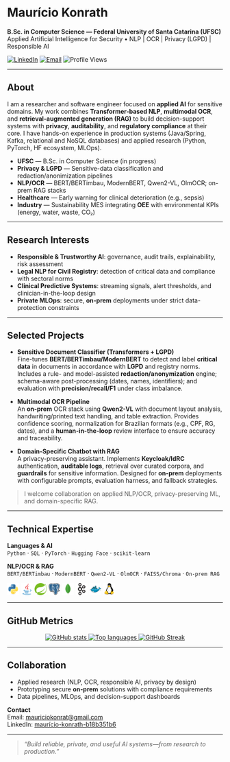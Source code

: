 # Maurício Konrath

**B.Sc. in Computer Science — Federal University of Santa Catarina (UFSC)**  
Applied Artificial Intelligence for Security • NLP | OCR | Privacy (LGPD) | Responsible AI

[![LinkedIn](https://img.shields.io/badge/LinkedIn-mauriciokonrath-%230077B5?style=flat&logo=linkedin)](https://www.linkedin.com/in/maurício-konrath-b18b351b6)
[![Email](https://img.shields.io/badge/Email-mauriciokonrat%40gmail.com-%23333?style=flat&logo=gmail)](mailto:mauriciokonrat@gmail.com)
![Profile Views](https://komarev.com/ghpvc/?username=mauriciokonrath&style=flat)

---

## About

I am a researcher and software engineer focused on **applied AI** for sensitive domains. My work combines **Transformer-based NLP**, **multimodal OCR**, and **retrieval-augmented generation (RAG)** to build decision-support systems with **privacy**, **auditability**, and **regulatory compliance** at their core. I have hands-on experience in production systems (Java/Spring, Kafka, relational and NoSQL databases) and applied research (Python, PyTorch, HF ecosystem, MLOps).

- **UFSC** — B.Sc. in Computer Science (in progress)  
- **Privacy & LGPD** — Sensitive-data classification and redaction/anonimization pipelines  
- **NLP/OCR** — BERT/BERTimbau, ModernBERT, Qwen2-VL, OlmOCR; on-prem RAG stacks  
- **Healthcare** — Early warning for clinical deterioration (e.g., sepsis)  
- **Industry** — Sustainability MES integrating **OEE** with environmental KPIs (energy, water, waste, CO₂)

---

## Research Interests

- **Responsible & Trustworthy AI**: governance, audit trails, explainability, risk assessment  
- **Legal NLP for Civil Registry**: detection of critical data and compliance with sectoral norms  
- **Clinical Predictive Systems**: streaming signals, alert thresholds, and clinician-in-the-loop design  
- **Private MLOps**: secure, **on-prem** deployments under strict data-protection constraints

---

## Selected Projects

- **Sensitive Document Classifier (Transformers + LGPD)**  
  Fine-tunes **BERT/BERTimbau/ModernBERT** to detect and label **critical data** in documents in accordance with **LGPD** and registry norms. Includes a rule- and model-assisted **redaction/anonymization** engine; schema-aware post-processing (dates, names, identifiers); and evaluation with **precision/recall/F1** under class imbalance.

- **Multimodal OCR Pipeline**  
  An **on-prem** OCR stack using **Qwen2-VL** with document layout analysis, handwriting/printed text handling, and table extraction. Provides confidence scoring, normalization for Brazilian formats (e.g., CPF, RG, dates), and a **human-in-the-loop** review interface to ensure accuracy and traceability.

- **Domain-Specific Chatbot with RAG**  
  A privacy-preserving assistant. Implements **Keycloak/IdRC** authentication, **auditable logs**, retrieval over curated corpora, and **guardrails** for sensitive information. Designed for **on-prem** deployments with configurable prompts, evaluation harness, and fallback strategies.

> I welcome collaboration on applied NLP/OCR, privacy-preserving ML, and domain-specific RAG.

---

## Technical Expertise

**Languages & AI**  
`Python` · `SQL` · `PyTorch` · `Hugging Face` · `scikit-learn`

**NLP/OCR & RAG**  
`BERT/BERTimbau` · `ModernBERT` · `Qwen2-VL` · `OlmOCR` · `FAISS/Chroma` · `On-prem RAG`

<div>
  <img alt="Python" height="28" src="https://raw.githubusercontent.com/devicons/devicon/master/icons/python/python-original.svg">
  <img alt="Java" height="28" src="https://raw.githubusercontent.com/devicons/devicon/master/icons/java/java-original.svg">
  <img alt="Spring" height="28" src="https://raw.githubusercontent.com/devicons/devicon/master/icons/spring/spring-original.svg">
  <img alt="PostgreSQL" height="28" src="https://raw.githubusercontent.com/devicons/devicon/master/icons/postgresql/postgresql-original.svg">
  <img alt="MongoDB" height="28" src="https://raw.githubusercontent.com/devicons/devicon/master/icons/mongodb/mongodb-original.svg">
  <img alt="Kafka" height="28" src="https://raw.githubusercontent.com/devicons/devicon/master/icons/apachekafka/apachekafka-original.svg">
  <img alt="Docker" height="28" src="https://raw.githubusercontent.com/devicons/devicon/master/icons/docker/docker-original.svg">
  <img alt="Linux" height="28" src="https://raw.githubusercontent.com/devicons/devicon/master/icons/linux/linux-original.svg">
</div>

---

## GitHub Metrics

<div align="center">
  <a href="https://github.com/mauriciokonrath">
    <img height="160" src="https://github-readme-stats.vercel.app/api?username=mauriciokonrath&show_icons=true&theme=transparent&include_all_commits=true&count_private=true" alt="GitHub stats"/>
  </a>
  <a href="https://github.com/mauriciokonrath">
    <img height="160" src="https://github-readme-stats.vercel.app/api/top-langs/?username=mauriciokonrath&layout=compact&langs_count=8&theme=transparent" alt="Top languages"/>
  </a>
  <a href="https://github.com/mauriciokonrath">
    <img height="160" src="https://streak-stats.demolab.com?user=mauriciokonrath&theme=transparent&hide_border=true" alt="GitHub Streak"/>
  </a>
</div>

---

## Collaboration

- Applied research (NLP, OCR, responsible AI, privacy by design)  
- Prototyping secure **on-prem** solutions with compliance requirements  
- Data pipelines, MLOps, and decision-support dashboards

**Contact**  
Email: [mauriciokonrat@gmail.com](mailto:mauriciokonrat@gmail.com)  
LinkedIn: [maurício-konrath-b18b351b6](https://www.linkedin.com/in/maurício-konrath-b18b351b6)

---

> _“Build reliable, private, and useful AI systems—from research to production.”_
